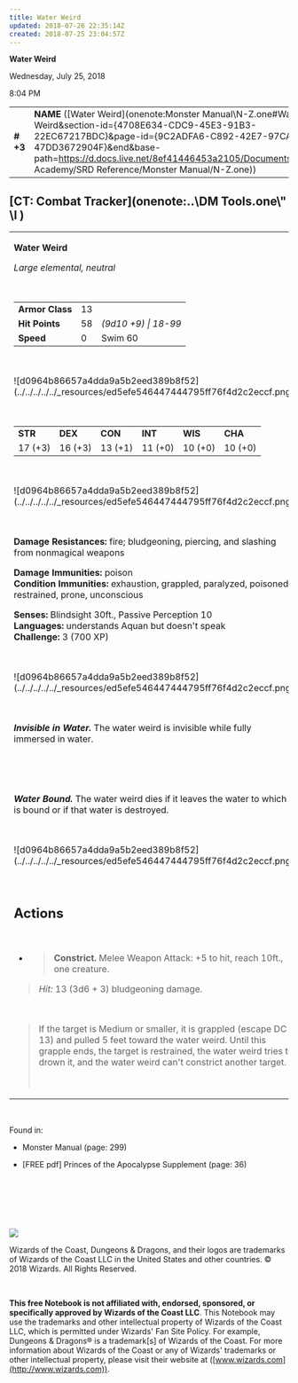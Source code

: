 ```yaml
---
title: Water Weird
updated: 2018-07-26 22:35:14Z
created: 2018-07-25 23:04:57Z
---
```


**Water Weird**

Wednesday, July 25, 2018

8:04 PM

|           |                                                                                                                                                                                                                                                                                                |        |        |        |     |       |        |
|-----------|------------------------------------------------------------------------------------------------------------------------------------------------------------------------------------------------------------------------------------------------------------------------------------------------|--------|--------|--------|-----|-------|--------|
| **\# +3** | **NAME** ([Water Weird](onenote:Monster Manual\\N-Z.one#Water Weird&section-id={4708E634-CDC9-45E3-91B3-22EC67217BDC}&page-id={9C2ADFA6-C892-42E7-97CA-47DD3672904F}&end&base-path=https://d.docs.live.net/8ef41446453a2105/Documents/Adventure Academy/SRD Reference/Monster Manual/N-Z.one)) | **13** | **58** | **58** | \-  | Notes | 700 XP |

## [CT: Combat Tracker](onenote:..\\DM Tools.one\\" \l )

<table><tbody><tr class="odd"><td><p><strong>Water Weird</strong></p><p><em>Large elemental, neutral</em></p><p> </p><table><tbody><tr class="odd"><td><strong>Armor Class</strong></td><td>13</td><td> </td></tr><tr class="even"><td><strong>Hit Points</strong></td><td>58</td><td><em>(9d10 +9) | 18-99</em></td></tr><tr class="odd"><td><strong>Speed</strong></td><td>0</td><td>Swim 60</td></tr></tbody></table><p> </p><p>![d0964b86657a4dda9a5b2eed389b8f52](../../../../../_resources/ed5efe546447444795ff76f4d2c2eccf.png)</p><p> </p><table><tbody><tr class="odd"><td><strong>STR</strong></td><td><strong>DEX</strong></td><td><strong>CON</strong></td><td><strong>INT</strong></td><td><strong>WIS</strong></td><td><strong>CHA</strong></td></tr><tr class="even"><td>17 (+3)</td><td>16 (+3)</td><td>13 (+1)</td><td>11 (+0)</td><td>10 (+0)</td><td>10 (+0)</td></tr></tbody></table><p> </p><p>![d0964b86657a4dda9a5b2eed389b8f52](../../../../../_resources/ed5efe546447444795ff76f4d2c2eccf.png)</p><p> </p><p><strong>Damage Resistances:</strong> fire; bludgeoning, piercing, and slashing from nonmagical weapons</p><p><strong>Damage Immunities:</strong> poison<br />
<strong>Condition Immunities:</strong> exhaustion, grappled, paralyzed, poisoned, restrained, prone, unconscious</p><p><strong>Senses:</strong> Blindsight 30ft., Passive Perception 10<br />
<strong>Languages:</strong> understands Aquan but doesn't speak<br />
<strong>Challenge:</strong> 3 (700 XP)</p><p> </p><p>![d0964b86657a4dda9a5b2eed389b8f52](../../../../../_resources/ed5efe546447444795ff76f4d2c2eccf.png)</p><p> </p><p><em><strong>Invisible in Water.</strong></em> The water weird is invisible while fully immersed in water.</p><p> </p><p> </p><p><em><strong>Water Bound.</strong></em> The water weird dies if it leaves the water to which it is bound or if that water is destroyed.</p><p> </p><p>![d0964b86657a4dda9a5b2eed389b8f52](../../../../../_resources/ed5efe546447444795ff76f4d2c2eccf.png)</p><p> </p><h2 id="actions"><strong>Actions</strong></h2><p> </p><ul><li><blockquote><p><strong>Constrict.</strong> Melee Weapon Attack: +5 to hit, reach 10ft., one creature.</p></blockquote></li></ul><blockquote><p><em>Hit:</em> 13 (3d6 + 3) bludgeoning damage.</p></blockquote><p> </p><blockquote><p>If the target is Medium or smaller, it is grappled (escape DC 13) and pulled 5 feet toward the water weird. Until this grapple ends, the target is restrained, the water weird tries to drown it, and the water weird can't constrict another target.</p><p> </p></blockquote></td></tr></tbody></table>

 

Found in:

-   Monster Manual (page: 299)

-   \[FREE pdf\] Princes of the Apocalypse Supplement (page: 36)

 

 

 

![](tmp\media\image2.png)

Wizards of the Coast, Dungeons & Dragons, and their logos are trademarks of Wizards of the Coast LLC in the United States and other countries. © 2018 Wizards. All Rights Reserved.

 

**This free Notebook is not affiliated with, endorsed, sponsored, or specifically approved by Wizards of the Coast LLC**. This Notebook may use the trademarks and other intellectual property of Wizards of the Coast LLC, which is permitted under Wizards' Fan Site Policy. For example, Dungeons & Dragons® is a trademark\[s\] of Wizards of the Coast. For more information about Wizards of the Coast or any of Wizards' trademarks or other intellectual property, please visit their website at ([www.wizards.com](http://www.wizards.com)).
